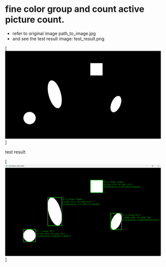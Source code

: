 # fine color group and count active picture count. 
* refer to original image  path_to_image.jpg
* and see the test result image: test_result.png

[![N|Solid](path_to_image.jpg)]

test result

[![N|Solid](test_result.png)]